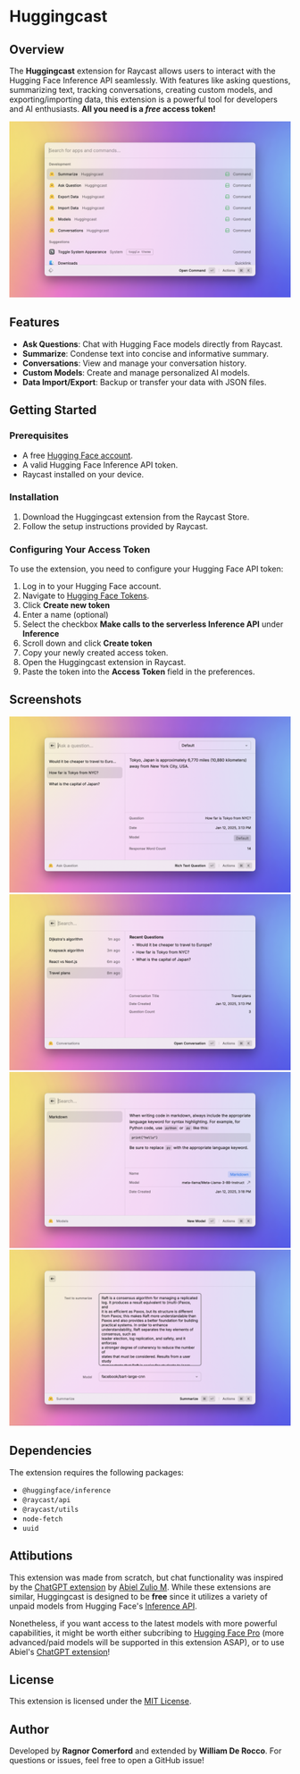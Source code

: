 # Huggingcast

## Overview

The **Huggingcast** extension for Raycast allows users to interact with the Hugging Face Inference API seamlessly. With features like asking questions, summarizing text, tracking conversations, creating custom models, and exporting/importing data, this extension is a powerful tool for developers and AI enthusiasts. **All you need is a _free_ access token!**

![Extension Commands](media/0-extension-commands.png)

## Features

- **Ask Questions**: Chat with Hugging Face models directly from Raycast.
- **Summarize**: Condense text into concise and informative summary.
- **Conversations**: View and manage your conversation history.
- **Custom Models**: Create and manage personalized AI models.
- **Data Import/Export**: Backup or transfer your data with JSON files.

## Getting Started

### Prerequisites

- A free [Hugging Face account](https://huggingface.co/join).
- A valid Hugging Face Inference API token.
- Raycast installed on your device.

### Installation

1. Download the Huggingcast extension from the Raycast Store.
2. Follow the setup instructions provided by Raycast.

### Configuring Your Access Token

To use the extension, you need to configure your Hugging Face API token:

1. Log in to your Hugging Face account.
2. Navigate to [Hugging Face Tokens](https://huggingface.co/settings/tokens).
3. Click **Create new token**
4. Enter a name (optional)
5. Select the checkbox **Make calls to the serverless Inference API** under **Inference**
6. Scroll down and click **Create token**
7. Copy your newly created access token.
8. Open the Huggingcast extension in Raycast.
9. Paste the token into the **Access Token** field in the preferences.

## Screenshots

![Ask Question Screenshot](metadata/1-ask-question.png)
![Conversations Screenshot](metadata/2-conversations.png)
![Custom Models Screenshot](metadata/3-models.png)
![Summarize Screenshot](metadata/4-summarize.png)

## Dependencies

The extension requires the following packages:

- `@huggingface/inference`
- `@raycast/api`
- `@raycast/utils`
- `node-fetch`
- `uuid`

## Attibutions

This extension was made from scratch, but chat functionality was inspired by the [ChatGPT extension](https://www.raycast.com/abielzulio/chatgpt) by [Abiel Zulio M](https://www.raycast.com/abielzulio). While these extensions are similar, Huggingcast is designed to be **free** since it utilizes a variety of unpaid models from Hugging Face's [Inference API](https://huggingface.co/learn/cookbook/en/enterprise_cookbook_overview#inference-api-serverless).

Nonetheless, if you want access to the latest models with more powerful capabilities, it might be worth either subcribing to [Hugging Face Pro](https://huggingface.co/pricing) (more advanced/paid models will be supported in this extension ASAP), or to use Abiel's [ChatGPT extension](https://www.raycast.com/abielzulio/chatgpt)!

## License

This extension is licensed under the [MIT License](LICENSE).

## Author

Developed by **Ragnor Comerford** and extended by **William De Rocco**. For questions or issues, feel free to open a GitHub issue!

